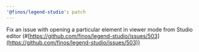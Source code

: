 ```yaml
---
'@finos/legend-studio': patch
---
```


Fix an issue with opening a particular element in viewer mode from Studio editor (#[https://github.com/finos/legend-studio/issues/503](https://github.com/finos/legend-studio/issues/503))
